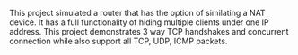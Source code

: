 This project simulated a router that has the option of similating a NAT device. It has a full functionality of hiding multiple clients under one IP address. This project demonstrates 3 way TCP handshakes and concurrent connection while also support all TCP, UDP, ICMP packets. 